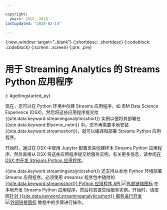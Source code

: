 ```yaml
---

copyright:
  years: 2015, 2018
lastupdated: "2018-02-14"

---
```


<!-- Attribute definitions -->
{:new_window: target="_blank"}
{:shortdesc: .shortdesc}
{:codeblock: .codeblock}
{:screen: .screen}
{:pre: .pre}

# 用于 Streaming Analytics 的 Streams Python 应用程序
{: #gettingstarted_py}

现在，您可以在 Python 环境中创建 Streams 应用程序，如 IBM Data Science Experience (DSX)，然后将这些应用程序提交给 {{site.data.keyword.streaminganalyticsshort}} 实例以便将其部署在 {{site.data.keyword.Bluemix_notm}} 中。您不再需要本地安装 {{site.data.keyword.streamsshort}}，就可以编译和部署 Streams Python 应用程序。

开始时，通过在 DSX 中使用 Jupyter 配置页来创建样本 Streams Python 应用程序，然后直接从 DSX 将这些应用程序提交给服务实例。有关更多信息，请参阅[在 DSX 中开发 Streams Python 应用程序](/docs/services/StreamingAnalytics/t_develop_apps_python.html#t_develop_python_dsx)。

{{site.data.keyword.streaminganalyticsshort}} 还支持从本地 Python 环境部署 Streams 应用程序。必须使用 streamsx 程序包中随附的 [{{site.data.keyword.streamsshort}} Python 应用程序 API ![外部链接图标](../../icons/launch-glyph.svg "外部链接图标")](http://ibmstreams.github.io/streamsx.documentation/docs/python/python-appapi-devguide/#50-api-features) 在本地开发 Streams Python 应用程序，然后将其提交给服务实例。开始时，请按照[针对 {{site.data.keyword.streaminganalyticsshort}} 服务进行开发 ![外部链接图标](../../icons/launch-glyph.svg "外部链接图标")](http://ibmstreams.github.io/streamsx.documentation/docs/python/1.6/python-appapi-devguide-2a/index.html) 教程中的步骤进行操作。
